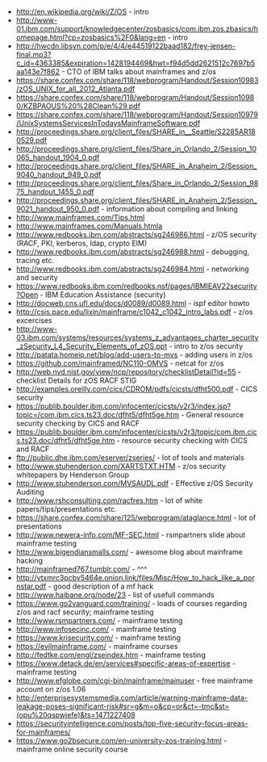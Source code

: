 - http://en.wikipedia.org/wiki/Z/OS - intro
- http://www-01.ibm.com/support/knowledgecenter/zosbasics/com.ibm.zos.zbasics/homepage.html?cp=zosbasics%2F0&lang=en - intro
- http://hwcdn.libsyn.com/p/e/4/4/e44519122baad182/frey-jensen-final.mp3?c_id=4363385&expiration=1428194469&hwt=f94d5dd2621512c7697b5aa143e7f862 - CTO of IBM talks about mainframes and z/os
- https://share.confex.com/share/118/webprogram/Handout/Session10983/zOS_UNIX_for_all_2012_Atlanta.pdf
- https://share.confex.com/share/118/webprogram/Handout/Session10980/KZBPAOUS%20%28Clean%29.pdf
- https://share.confex.com/share/118/webprogram/Handout/Session10979/UnixSystemsServicesInTodaysMainframeSoftware.pdf
- http://proceedings.share.org/client_files/SHARE_in__Seattle/S2285AR180529.pdf
- http://proceedings.share.org/client_files/Share_in_Orlando_2/Session_10065_handout_1904_0.pdf
- http://proceedings.share.org/client_files/SHARE_in_Anaheim_2/Session_9040_handout_949_0.pdf
- http://proceedings.share.org/client_files/Share_in_Orlando_2/Session_9875_handout_1455_0.pdf
- http://proceedings.share.org/client_files/SHARE_in_Anaheim_2/Session_9021_handout_950_0.pdf - information about compiling and linking
- http://www.mainframes.com/Tips.html
- http://www.mainframes.com/Manuals.htmla
- http://www.redbooks.ibm.com/abstracts/sg246986.html - z/OS security (RACF, PKI, kerberos, ldap, crypto EIM)
- http://www.redbooks.ibm.com/abstracts/sg246988.html - debugging, tracing etc.
- http://www.redbooks.ibm.com/abstracts/sg246984.html - networking and security
- https://www.redbooks.ibm.com/redbooks.nsf/pages/IBMIEAV22security?Open - IBM Education Assistance (security)
- http://docweb.cns.ufl.edu/docs/d0089/d0089.html - ispf editor howto
- http://csis.pace.edu/lixin/mainframe/c1042_c1042_intro_labs.pdf - z/os excercises
- http://www-03.ibm.com/systems/resources/systems_z_advantages_charter_security_zSecurity_L4_Security_Elements_of_zOS.ppt - intro to z/os security
- http://patata.homeip.net/blog/add-users-to-mvs - adding users in z/os
- https://github.com/mainframed/NC110-OMVS - netcat for z/os
- http://web.nvd.nist.gov/view/ncp/repository/checklistDetail?id=55 - checklist Details for zOS RACF STIG
- http://examples.oreilly.com/cics/CDROM/pdfs/cicsts/dfht500.pdf - CICS security
- https://publib.boulder.ibm.com/infocenter/cicsts/v2r3/index.jsp?topic=/com.ibm.cics.ts23.doc/dfht5/dfht5ge.htm - General resource security checking by CICS and RACF
- https://publib.boulder.ibm.com/infocenter/cicsts/v2r3/topic/com.ibm.cics.ts23.doc/dfht5/dfht5ge.htm - resource security checking with CICS and RACF
- ftp://public.dhe.ibm.com/eserver/zseries/ - lot of tools and materials
- http://www.stuhenderson.com/XARTSTXT.HTM - z/os security whitepapers by Henderson Group
- http://www.stuhenderson.com/MVSAUDL.pdf - Effective z/OS Security Auditing
- http://www.rshconsulting.com/racfres.htm - lot of white papers/tips/presentations etc.
- https://share.confex.com/share/125/webprogram/ataglance.html - lot of presentations
- http://www.newera-info.com/MF-SEC.html - rsmpartners slide about mainframe testing
- http://www.bigendiansmalls.com/ - awesome blog about mainframe hacking
- http://mainframed767.tumblr.com/ - ^^^
- http://ytxmrc3pcbv5464e.onion.link/files/Misc/How_to_hack_like_a_pornstar.pdf - good description of a mf hack
- http://www.haibane.org/node/23 - list of usefull commands
- https://www.go2vanguard.com/training/ - loads of courses regarding z/os and racf security; mainframe testing
- http://www.rsmpartners.com/ - mainframe testing
- http://www.infosecinc.com/ - mainframe testing
- https://www.krisecurity.com/ - mainframe testing
- https://evilmainframe.com/ - mainframe courses
- http://fedtke.com/engl/zseindex.htm - mainframe testing
- https://www.detack.de/en/services#specific-areas-of-expertise - mainframe testing
- http://www.efglobe.com/cgi-bin/mainframe/mainuser - free mainframe account on z/os 1.06
- http://enterprisesystemsmedia.com/article/warning-mainframe-data-leakage-poses-significant-risk#sr=g&m=o&cp=or&ct=-tmc&st=(opu%20qspwjefe)&ts=1471227408
- https://securityintelligence.com/posts/top-five-security-focus-areas-for-mainframes/
- https://www.go2bsecure.com/en-university-zos-training.html - mainframe online security course
